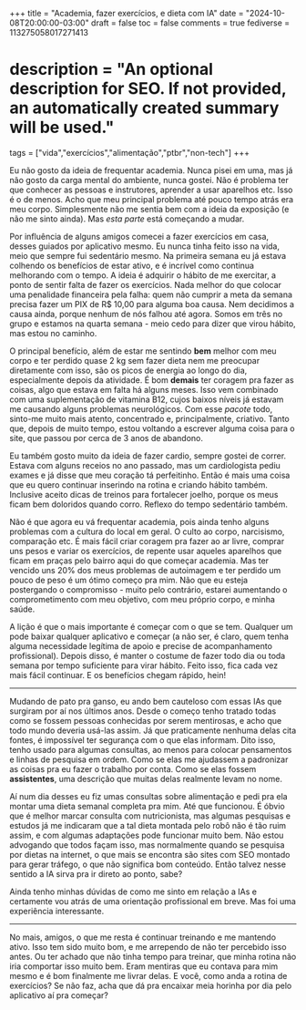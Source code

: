 +++
title = "Academia, fazer exercícios, e dieta com IA"
date = "2024-10-08T20:00:00-03:00"
draft = false
toc = false
comments = true
fediverse = 113275058017271413
# description = "An optional description for SEO. If not provided, an automatically created summary will be used."

tags = ["vida","exercícios","alimentação","ptbr","non-tech"]
+++

Eu não gosto da ideia de frequentar academia. Nunca pisei em uma, mas já não gosto da carga mental do ambiente, nunca gostei. Não é problema ter que conhecer as pessoas e instrutores, aprender a usar aparelhos etc. Isso é o de menos. Acho que meu principal problema até pouco tempo atrás era meu corpo. Simplesmente não me sentia bem com a ideia da exposição (e não me sinto ainda). Mas *esta parte* está começando a mudar.

Por influência de alguns amigos comecei a fazer exercícios em casa, desses guiados por aplicativo mesmo. Eu nunca tinha feito isso na vida, meio que sempre fui sedentário mesmo. Na primeira semana eu já estava colhendo os benefícios de estar ativo, e é incrível como continua melhorando com o tempo. A ideia é adquirir o hábito de me exercitar, a ponto de sentir falta de fazer os exercícios. Nada melhor do que colocar uma penalidade financeira pela falha: quem não cumprir a meta da semana precisa fazer um PIX de R$ 10,00 para alguma boa causa. Nem decidimos a causa ainda, porque nenhum de nós falhou até agora. Somos em três no grupo e estamos na quarta semana - meio cedo para dizer que virou hábito, mas estou no caminho.

O principal benefício, além de estar me sentindo **bem** melhor com meu corpo e ter perdido quase 2 kg sem fazer dieta nem me preocupar diretamente com isso, são os picos de energia ao longo do dia, especialmente depois da atividade. É bom **demais** ter coragem pra fazer as coisas, algo que estava em falta há alguns meses. Isso vem combinado com uma suplementação de vitamina B12, cujos baixos níveis já estavam me causando alguns problemas neurológicos. Com esse *pacote* todo, sinto-me muito mais atento, concentrado e, principalmente, criativo. Tanto que, depois de muito tempo, estou voltando a escrever alguma coisa para o site, que passou por cerca de 3 anos de abandono.

Eu também gosto muito da ideia de fazer cardio, sempre gostei de correr. Estava com alguns receios no ano passado, mas um cardiologista pediu exames e já disse que meu coração tá perfeitinho. Então é mais uma coisa que eu quero continuar inserindo na rotina e criando hábito também. Inclusive aceito dicas de treinos para fortalecer joelho, porque os meus ficam bem doloridos quando corro. Reflexo do tempo sedentário também.

Não é que agora eu vá frequentar academia, pois ainda tenho alguns problemas com a cultura do local em geral. O culto ao corpo, narcisismo, comparação etc. É mais fácil criar coragem pra fazer ao ar livre, comprar uns pesos e variar os exercícios, de repente usar aqueles aparelhos que ficam em praças pelo bairro aqui do que começar academia. Mas ter vencido uns 20% dos meus problemas de autoimagem e ter perdido um pouco de peso é um ótimo começo pra mim. Não que eu esteja postergando o compromisso - muito pelo contrário, estarei aumentando o comprometimento com meu objetivo, com meu próprio corpo, e minha saúde.

A lição é que o mais importante é começar com o que se tem. Qualquer um pode baixar qualquer aplicativo e começar (a não ser, é claro, quem tenha alguma necessidade legítima de apoio e precise de acompanhamento profissional). Depois disso, é manter o costume de fazer todo dia ou toda semana por tempo suficiente para virar hábito. Feito isso, fica cada vez mais fácil continuar. E os benefícios chegam rápido, hein!

---

Mudando de pato pra ganso, eu ando bem cauteloso com essas IAs que surgiram por aí nos últimos anos. Desde o começo tenho tratado todas como se fossem pessoas conhecidas por serem mentirosas, e acho que todo mundo deveria usá-las assim. Já que praticamente nenhuma delas cita fontes, é impossível ter segurança com o que elas informam. Dito isso, tenho usado para algumas consultas, ao menos para colocar pensamentos e linhas de pesquisa em ordem. Como se elas me ajudassem a padronizar as coisas pra eu fazer o trabalho por conta. Como se elas fossem **assistentes**, uma descrição que muitas delas realmente levam no nome.

Aí num dia desses eu fiz umas consultas sobre alimentação e pedi pra ela montar uma dieta semanal completa pra mim. Até que funcionou. É óbvio que é melhor marcar consulta com nutricionista, mas algumas pesquisas e estudos já me indicaram que a tal dieta montada pelo robô não é tão ruim assim, e com algumas adaptações pode funcionar muito bem. Não estou advogando que todos façam isso, mas normalmente quando se pesquisa por dietas na internet, o que mais se encontra são sites com SEO montado para gerar tráfego, o que não significa bom conteúdo. Então talvez nesse sentido a IA sirva pra ir direto ao ponto, sabe?

Ainda tenho minhas dúvidas de como me sinto em relação a IAs e certamente vou atrás de uma orientação profissional em breve. Mas foi uma experiência interessante.

---

No mais, amigos, o que me resta é continuar treinando e me mantendo ativo. Isso tem sido muito bom, e me arrependo de não ter percebido isso antes. Ou ter achado que não tinha tempo para treinar, que minha rotina não iria comportar isso muito bem. Eram mentiras que eu contava para mim mesmo e é bom finalmente me livrar delas. E você, como anda a rotina de exercícios? Se não faz, acha que dá pra encaixar meia horinha por dia pelo aplicativo aí pra começar?